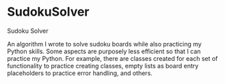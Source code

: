 # SudokuSolver
Sudoku Solver

An algorithm I wrote to solve sudoku boards while also practicing my Python skills.
Some aspects are purposely less efficient so that I can practice my Python. For example, there are classes created for each set of functionality to practice creating classes, empty lists as board entry placeholders to practice error handling, and others.
